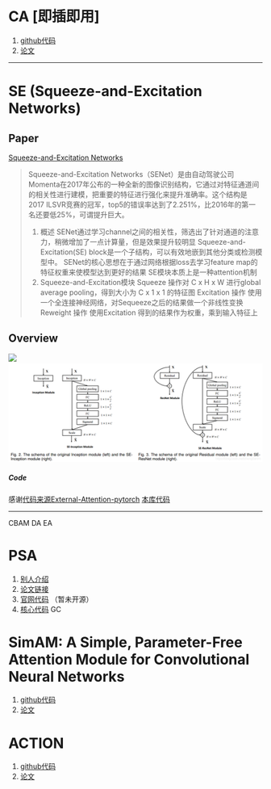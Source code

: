 # CA [即插即用]
1. [github代码](https://github.com/Andrew-Qibin/CoordAttention)
2. [论文](https://arxiv.org/abs/2103.02907)

***
# SE (Squeeze-and-Excitation Networks)
## Paper
[Squeeze-and-Excitation Networks](https://arxiv.org/pdf/1709.01507.pdf)
> Squeeze-and-Excitation Networks（SENet）是由自动驾驶公司Momenta在2017年公布的一种全新的图像识别结构，它通过对特征通道间的相关性进行建模，把重要的特征进行强化来提升准确率。这个结构是2017 ILSVR竞赛的冠军，top5的错误率达到了2.251%，比2016年的第一名还要低25%，可谓提升巨大。
> 1. 概述
> SENet通过学习channel之间的相关性，筛选出了针对通道的注意力，稍微增加了一点计算量，但是效果提升较明显
> Squeeze-and-Excitation(SE) block是一个子结构，可以有效地嵌到其他分类或检测模型中。
> SENet的核心思想在于通过网络根据loss去学习feature map的特征权重来使模型达到更好的结果
> SE模块本质上是一种attention机制
> 2. Squeeze-and-Excitation模块
> Squeeze 操作对 C x H x W 进行global average pooling，得到大小为 C x 1 x 1 的特征图
> Excitation 操作 使用一个全连接神经网络，对Sequeeze之后的结果做一个非线性变换
> Reweight 操作 使用Excitation 得到的结果作为权重，乘到输入特征上

## Overview
![](https://github.com/xmu-xiaoma666/External-Attention-pytorch/raw/master/img/SE.png)
![](SEAttention.png)

##### Code
感谢[代码来源External-Attention-pytorch](https://github.com/xmu-xiaoma666/External-Attention-pytorch#1-Depthwise-Separable-Convolution-Usage)
[本库代码](SEAttention.py)
***

CBAM
DA
EA

# PSA
1. [别人介绍](https://mp.weixin.qq.com/s/KwU3rj1kF4UemmtIXsrcng)
2. [论文链接](https://arxiv.org/pdf/2107.00782.pdf)
3. [官网代码](https://github.com/DeLightCMU/PSA) （暂未开源）
4. [核心代码](https://github.com/xmu-xiaoma666/External-Attention-pytorch/blob/master/attention/PolarizedSelfAttention.py)
GC
# SimAM: A Simple, Parameter-Free Attention Module for Convolutional Neural Networks
1. [github代码](https://github.com/ZjjConan/SimAM)
2. [论文](http://proceedings.mlr.press/v139/yang21o.html)

# ACTION
1. [github代码](https://github.com/V-Sense/ACTION-Net)
2. [论文](https://arxiv.org/abs/2103.07372)
